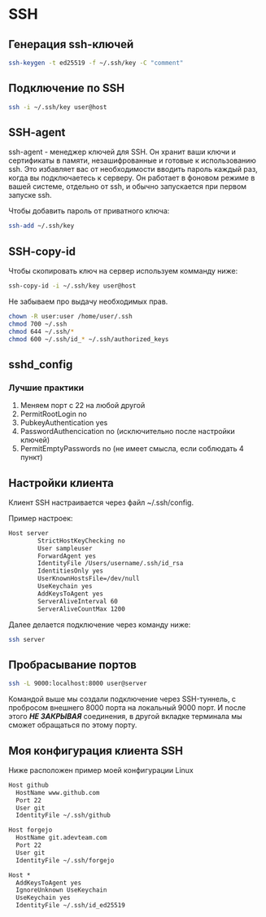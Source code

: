 # SSH

## Генерация ssh-ключей

```bash
ssh-keygen -t ed25519 -f ~/.ssh/key -C "comment"
```

## Подключение по SSH

```bash
ssh -i ~/.ssh/key user@host
```

## SSH-agent

ssh-agent - менеджер ключей для SSH. Он хранит ваши ключи и сертификаты в памяти, незашифрованные и готовые к использованию ssh. Это избавляет вас от необходимости вводить пароль каждый раз, когда вы подключаетесь к серверу. Он работает в фоновом режиме в вашей системе, отдельно от ssh, и обычно запускается при первом запуске ssh.

Чтобы добавить пароль от приватного ключа:

```bash
ssh-add ~/.ssh/key
```

## SSH-copy-id

Чтобы скопировать ключ на сервер используем комманду ниже:

```bash
ssh-copy-id -i ~/.ssh/key user@host
```

Не забываем про выдачу необходимых прав.

```bash
chown -R user:user /home/user/.ssh
chmod 700 ~/.ssh
chmod 644 ~/.ssh/*
chmod 600 ~/.ssh/id_* ~/.ssh/authorized_keys
```

## sshd_config

### Лучшие практики

1. Меняем порт с 22 на любой другой
2. PermitRootLogin no
3. PubkeyAuthentication yes
4. PasswordAuthencication no (исключительно после настройки ключей)
5. PermitEmptyPasswords no (не имеет смысла, если соблюдать 4 пункт)

## Настройки клиента

Клиент SSH настраивается через файл ~/.ssh/config.

Пример настроек:

```txt
Host server
        StrictHostKeyChecking no
        User sampleuser
        ForwardAgent yes
        IdentityFile /Users/username/.ssh/id_rsa
        IdentitiesOnly yes
        UserKnownHostsFile=/dev/null
        UseKeychain yes
        AddKeysToAgent yes
        ServerAliveInterval 60
        ServerAliveCountMax 1200
```

Далее делается подключение через команду ниже:

```bash
ssh server
```

## Пробрасывание портов

```bash
ssh -L 9000:localhost:8000 user@server
```

Командой выше мы создали подключение через SSH-туннель, с пробросом внешнего 8000 порта на локальный 9000 порт. И после этого ***НЕ ЗАКРЫВАЯ*** соединения, в другой вкладке терминала мы сможет обращаться по этому порту.

## Моя конфигурация клиента SSH

Ниже расположен пример моей конфигурации Linux

```txt
Host github
  HostName www.github.com
  Port 22
  User git
  IdentityFile ~/.ssh/github

Host forgejo
  HostName git.adevteam.com
  Port 22
  User git
  IdentityFile ~/.ssh/forgejo

Host *
  AddKeysToAgent yes
  IgnoreUnknown UseKeychain
  UseKeychain yes
  IdentityFile ~/.ssh/id_ed25519
```
